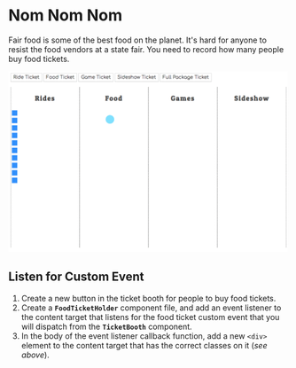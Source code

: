# Nom Nom Nom

Fair food is some of the best food on the planet. It's hard for anyone to resist the food vendors at a state fair. You need to record how many people buy food tickets.

![](./images/food-tickets.gif)

## Listen for Custom Event

1. Create a new button in the ticket booth for people to buy food tickets.
1. Create a **`FoodTicketHolder`** component file, and add an event listener to the content target that listens for the food ticket custom event that you will dispatch from the **`TicketBooth`** component.
1. In the body of the event listener callback function, add a new `<div>` element to the content target that has the correct classes on it (_see above_).